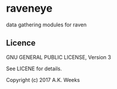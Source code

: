 # raveneye
data gathering modules for raven





## Licence
GNU GENERAL PUBLIC LICENSE, Version 3

See LICENE for details.


Copyright (c) 2017 A.K. Weeks